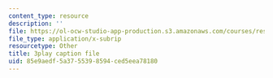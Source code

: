 ```yaml
---
content_type: resource
description: ''
file: https://ol-ocw-studio-app-production.s3.amazonaws.com/courses/res-2-002-finite-element-procedures-for-solids-and-structures-spring-2010/85e9aedf5a3755398594ced5eea78180_uVavsfJOsKc.vtt
file_type: application/x-subrip
resourcetype: Other
title: 3play caption file
uid: 85e9aedf-5a37-5539-8594-ced5eea78180
---
```


